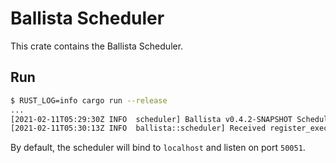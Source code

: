 # Ballista Scheduler
This crate contains the Ballista Scheduler.

## Run

```bash
$ RUST_LOG=info cargo run --release
...
[2021-02-11T05:29:30Z INFO  scheduler] Ballista v0.4.2-SNAPSHOT Scheduler listening on 0.0.0.0:50050
[2021-02-11T05:30:13Z INFO  ballista::scheduler] Received register_executor request for ExecutorMetadata { id: "6d10f5d2-c8c3-4e0f-afdb-1f6ec9171321", host: "localhost", port: 50051 }
```

By default, the scheduler will bind to `localhost` and listen on port `50051`.
